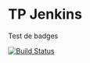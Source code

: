 # TP Jenkins
Test de badges

[![Build Status](https://0321-91-170-0-184.eu.ngrok.io/buildStatus/icon?job=deploy-on-heroku)](https://0321-91-170-0-184.eu.ngrok.io/job/deploy-on-heroku/)
